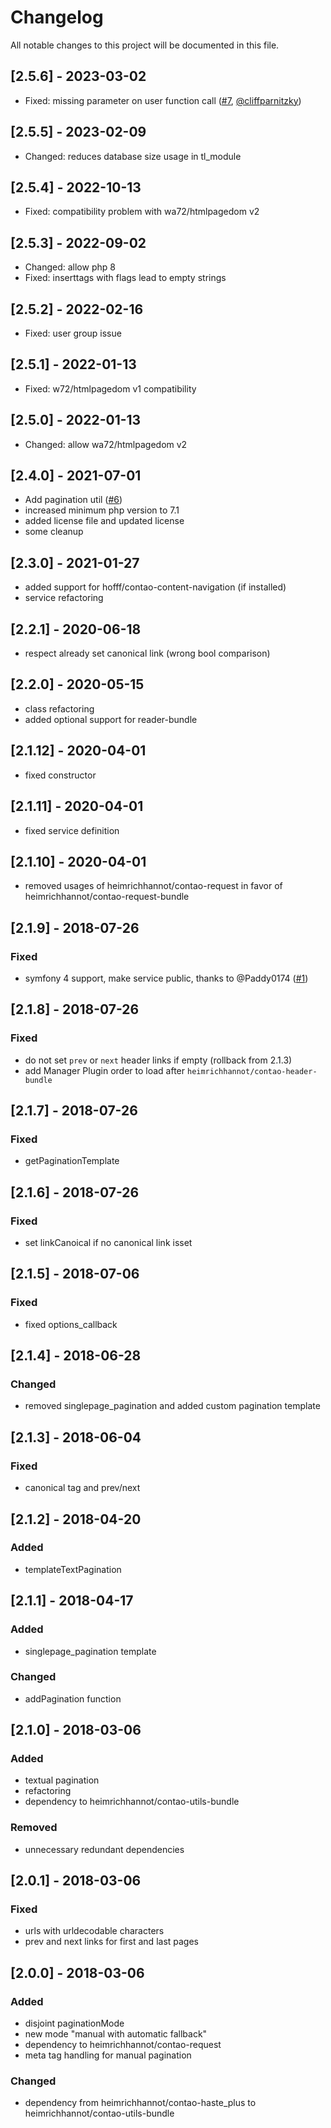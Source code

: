 # Changelog
All notable changes to this project will be documented in this file.

## [2.5.6] - 2023-03-02
- Fixed: missing parameter on user function call ([#7], [@cliffparnitzky])

## [2.5.5] - 2023-02-09
- Changed: reduces database size usage in tl_module

## [2.5.4] - 2022-10-13
- Fixed: compatibility problem with wa72/htmlpagedom v2

## [2.5.3] - 2022-09-02
- Changed: allow php 8
- Fixed: inserttags with flags lead to empty strings

## [2.5.2] - 2022-02-16
- Fixed: user group issue

## [2.5.1] - 2022-01-13
- Fixed: w72/htmlpagedom v1 compatibility

## [2.5.0] - 2022-01-13
- Changed: allow wa72/htmlpagedom v2

## [2.4.0] - 2021-07-01
- Add pagination util ([#6])
- increased minimum php version to 7.1
- added license file and updated license
- some cleanup

## [2.3.0] - 2021-01-27
- added support for hofff/contao-content-navigation (if installed)
- service refactoring

## [2.2.1] - 2020-06-18
- respect already set canonical link (wrong bool comparison)

## [2.2.0] - 2020-05-15
- class refactoring
- added optional support for reader-bundle

## [2.1.12] - 2020-04-01
- fixed constructor

## [2.1.11] - 2020-04-01
- fixed service definition

## [2.1.10] - 2020-04-01
- removed usages of heimrichhannot/contao-request in favor of heimrichhannot/contao-request-bundle

## [2.1.9] - 2018-07-26

### Fixed
- symfony 4 support, make service public, thanks to @Paddy0174 ([#1])

## [2.1.8] - 2018-07-26

### Fixed
- do not set `prev` or `next` header links if empty (rollback from 2.1.3)
- add Manager Plugin order to load after `heimrichhannot/contao-header-bundle` 

## [2.1.7] - 2018-07-26

### Fixed
- getPaginationTemplate

## [2.1.6] - 2018-07-26

### Fixed
- set linkCanoical if no canonical link isset

## [2.1.5] - 2018-07-06

### Fixed
- fixed options_callback

## [2.1.4] - 2018-06-28

### Changed
- removed singlepage_pagination and added custom pagination template

## [2.1.3] - 2018-06-04

### Fixed
- canonical tag and prev/next

## [2.1.2] - 2018-04-20

### Added
- templateTextPagination

## [2.1.1] - 2018-04-17

### Added
- singlepage_pagination template

### Changed
- addPagination function

## [2.1.0] - 2018-03-06

### Added
- textual pagination
- refactoring
- dependency to heimrichhannot/contao-utils-bundle

### Removed
- unnecessary redundant dependencies

## [2.0.1] - 2018-03-06

### Fixed
- urls with urldecodable characters
- prev and next links for first and last pages

## [2.0.0] - 2018-03-06

### Added
- disjoint paginationMode
- new mode "manual with automatic fallback"
- dependency to heimrichhannot/contao-request
- meta tag handling for manual pagination

### Changed
- dependency from heimrichhannot/contao-haste_plus to heimrichhannot/contao-utils-bundle

[@cliffparnitzky]: https://github.com/cliffparnitzky
[#7]: https://github.com/heimrichhannot/contao-news-pagination-bundle/pull/7
[#6]: https://github.com/heimrichhannot/contao-news-pagination-bundle/pull/6
[#1]: https://github.com/heimrichhannot/contao-news-pagination-bundle/pull/1
